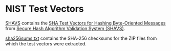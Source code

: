 # NIST Test Vectors

[SHAVS](SHAVS) contains the [SHA Test Vectors for Hashing Byte-Oriented
Messages](http://csrc.nist.gov/groups/STM/cavp/documents/shs/shabytetestvectors.zip)
from [Secure Hash Algorithm Validation System
(SHAVS)](http://csrc.nist.gov/groups/STM/cavp/#03).

[sha256sums.txt](sha256sums.txt) contains the SHA-256 checksums for the ZIP
files from which the test vectors were extracted.
